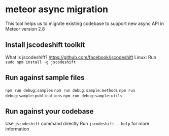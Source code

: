 # meteor async migration

This tool helps us to migrate existing codebase to support new async API in Meteor version 2.8

## Install jscodeshift toolkit

What is jscodeshift? https://github.com/facebook/jscodeshift
Linux: Run `sudo npm install -g jscodeshift`

## Run against sample files

`npm run debug:samples`
`npm run debug:sample:methods`
`npm run debug:sample:publications`
`npm run debug:sample:utils`

## Run against your codebase

Use `jscodeshift` command directly
Run `jscodeshift --help` for more information
